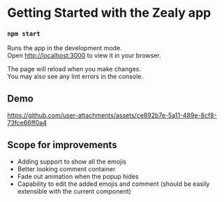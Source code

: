 # Getting Started with the Zealy app

### `npm start`

Runs the app in the development mode.\
Open [http://localhost:3000](http://localhost:3000) to view it in your browser.

The page will reload when you make changes.\
You may also see any lint errors in the console.

## Demo

https://github.com/user-attachments/assets/ce892b7e-5a11-489e-8cf8-73fce66ff0a4

## Scope for improvements

- Adding support to show all the emojis
- Better looking comment container
- Fade out animation when the popup hides
- Capability to edit the added emojis and comment (should be easily extensible with the current component)
